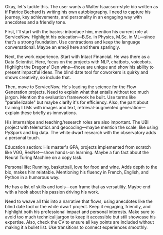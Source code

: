 <think>
Okay, let's tackle this. The user wants a Walter Isaacson-style bio written as if Patrice Bechard is writing his own autobiography. I need to capture his journey, key achievements, and personality in an engaging way with anecdotes and a friendly tone.

First, I'll start with the basics: introduce him, mention his current role at ServiceNow. Highlight his education—B.Sc. in Physics, M.Sc. in ML—since that's a strong foundation. Use contractions and keep the language conversational. Maybe an emoji here and there sparingly.

Next, the work experience. Start with Intact Financial. He was there as a Data Scientist. Here, focus on the projects with NLP, chatbots, voicebots. Highlight the Dragons' Den wins—those are unique and show his ability to present impactful ideas. The blind date tool for coworkers is quirky and shows creativity, so include that.

Then, move to ServiceNow. He's leading the science for the Flow Generation projects. Need to explain what that entails without too much jargon. Mention the evaluation framework he built. Use terms like "parallelizable" but maybe clarify it's for efficiency. Also, the part about training LLMs with images and text, retrieval-augmented generation—explain these briefly as innovations.

His internships and teaching/research roles are also important. The UBI project with telematics and geocoding—maybe mention the scale, like using PySpark and big data. The white dwarf research with the observatory adds a personal touch.

Education section: His master's GPA, projects implemented from scratch like VGG, ResNet—show hands-on learning. Maybe a fun fact about the Neural Turing Machine on a copy task.

Personal life: Running, basketball, love for food and wine. Adds depth to the bio, makes him relatable. Mentioning his fluency in French, English, and Python in a humorous way.

He has a list of skills and tools—can frame that as versatility. Maybe end with a hook about his passion driving his work.

Need to weave all this into a narrative that flows, using anecdotes like the blind date tool or the white dwarf project. Keep it engaging, friendly, and highlight both his professional impact and personal interests. Make sure to avoid too much technical jargon to keep it accessible but still showcase his expertise. Also, check the CV to ensure all key points are included without making it a bullet list. Use transitions to connect experiences smoothly.
</think>
